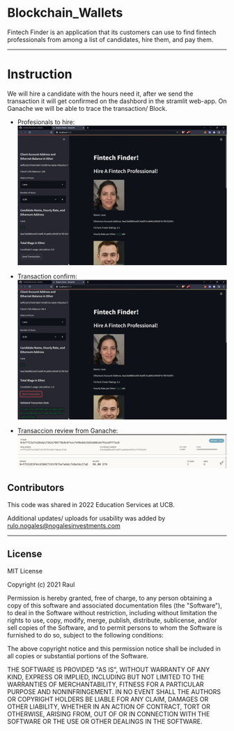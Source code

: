 # Blockchain_Wallets
Fintech Finder is an application that its customers can use to find fintech professionals from among a list of candidates, hire them, and pay them.

---

# Instruction 
We will hire a candidate with the hours need it, after we send the transaction it will get confirmed on the dashbord in the stramlit web-app. On Ganache we will be able to trace the transaction/ Block. 

- Profesionals to hire:  
![1](https://github.com/rulo96z/Blockchain_Wallets/blob/master/Images/1.png?raw=true)

- Transaction confirm:
![2](https://github.com/rulo96z/Blockchain_Wallets/blob/master/Images/2.png?raw=True)

- Transaccion review from Ganache:
![3](https://github.com/rulo96z/Blockchain_Wallets/blob/master/Images/3.png?raw=True)
![4](https://github.com/rulo96z/Blockchain_Wallets/blob/master/Images/4.png?raw=True)

## Contributors
This code was shared in 2022 Education Services at UCB. 

Additional updates/ uploads for usability was added by rulo.nogales@nogalesinvestments.com

---

## License
MIT License

Copyright (c) 2021 Raul 

Permission is hereby granted, free of charge, to any person obtaining a copy
of this software and associated documentation files (the "Software"), to deal
in the Software without restriction, including without limitation the rights
to use, copy, modify, merge, publish, distribute, sublicense, and/or sell
copies of the Software, and to permit persons to whom the Software is
furnished to do so, subject to the following conditions:

The above copyright notice and this permission notice shall be included in all
copies or substantial portions of the Software.

THE SOFTWARE IS PROVIDED "AS IS", WITHOUT WARRANTY OF ANY KIND, EXPRESS OR
IMPLIED, INCLUDING BUT NOT LIMITED TO THE WARRANTIES OF MERCHANTABILITY,
FITNESS FOR A PARTICULAR PURPOSE AND NONINFRINGEMENT. IN NO EVENT SHALL THE
AUTHORS OR COPYRIGHT HOLDERS BE LIABLE FOR ANY CLAIM, DAMAGES OR OTHER
LIABILITY, WHETHER IN AN ACTION OF CONTRACT, TORT OR OTHERWISE, ARISING FROM,
OUT OF OR IN CONNECTION WITH THE SOFTWARE OR THE USE OR OTHER DEALINGS IN THE
SOFTWARE.

